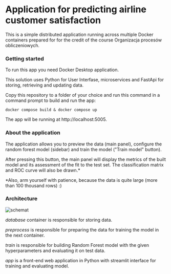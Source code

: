 # Application for predicting airline customer satisfaction

This is a simple distributed application running across multiple Docker containers prepared for for the credit of the course Organizacja procesów obliczeniowych.

### Getting started

To run this app you need Docker Desktop application. 

This solution uses Python for User Interfase, microservices and FastApi for storing, retrieving and updating data.

Copy this repository to a folder of your choice and run this command in a command prompt to build and run the app:

`docker compose build & docker compose up`

The app will be running at http://localhost:5005.

### About the application

The application allows you to preview the data (main panel), configure the random forest model (sidebar) and train the model ("Train model" button).

After pressing this button, the main panel will display the metrics of the built model and its assessment of the fit to the test set. The classification matrix and ROC curve will also be drawn.*

*Also, arm yourself with patience, because the data is quite large (more than 100 thousand rows) :)

### Architecture

![schemat](https://github.com/Weronika59/opc_project/assets/75950630/675b3708-f40c-4e19-a874-8f2dc5235678)

*database* container is responsible for storing data.

*preprocess* is responsible for preparing the data for training the model in the next container.

*train* is responsible for building Random Forest model with the given hyperparameters and evaluating it on test data.

*app* is a front-end web application in Python with streamlit interface for training and evaluating model.


